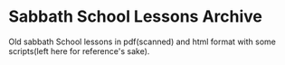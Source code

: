 # Sabbath School Lessons Archive

Old sabbath School lessons in pdf(scanned) and html format with some scripts(left here for reference's sake).
